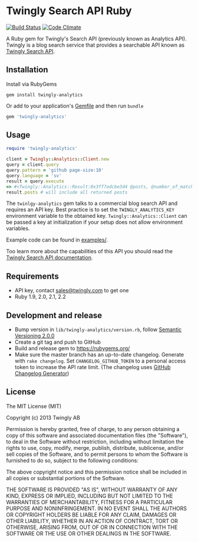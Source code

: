 # Twingly Search API Ruby

[![Build Status](https://travis-ci.org/twingly/twingly-analytics-api-ruby.png?branch=master)](https://travis-ci.org/twingly/twingly-analytics-api-ruby)
[![Code Climate](https://codeclimate.com/github/twingly/twingly-analytics-api-ruby.png)](https://codeclimate.com/github/twingly/twingly-analytics-api-ruby)

A Ruby gem for Twingly's Search API (previously known as Analytics API). Twingly is a blog search service that provides a searchable API known as [Twingly Search API](https://developer.twingly.com/resources/search/).

## Installation

Install via RubyGems

```Shell
gem install twingly-analytics
```

Or add to your application's [Gemfile](http://bundler.io/gemfile.html) and then run `bundle`

```Ruby
gem 'twingly-analytics'
```

## Usage

```Ruby
require 'twingly-analytics'

client = Twingly::Analytics::Client.new
query = client.query
query.pattern = 'github page-size:10'
query.language = 'sv'
result = query.execute
=> #<Twingly::Analytics::Result:0x3ff7adcbe3d4 @posts, @number_of_matches_returned=10, @number_of_matches_total=3035221>
result.posts # will include all returned posts
```

The `twinlgy-analytics` gem talks to a commercial blog search API and requires an API key. Best practice is to set the `TWINGLY_ANALYTICS_KEY` environment variable to the obtained key. `Twingly::Analytics::Client` can be passed a key at initialization if your setup does not allow environment variables.

Example code can be found in [examples/](examples/).

Too learn more about the capabilities of this API you should read the [Twingly Search API documentation](https://developer.twingly.com/resources/search/).

## Requirements

* API key, contact sales@twingly.com to get one
* Ruby 1.9, 2.0, 2.1, 2.2

## Development and release

* Bump version in `lib/twingly-analytics/version.rb`, follow [Semantic Versioning 2.0.0](http://semver.org/)
* Create a git tag and push to GitHub
* Build and release gem to https://rubygems.org/
* Make sure the master branch has an up-to-date changelog. Generate with `rake changelog`. Set `CHANGELOG_GITHUB_TOKEN` to a personal access token to increase the API rate limit. (The changelog uses [GitHub Changelog Generator](https://github.com/skywinder/github-changelog-generator/))

## License

The MIT License (MIT)

Copyright (c) 2013 Twingly AB

Permission is hereby granted, free of charge, to any person obtaining a copy of
this software and associated documentation files (the "Software"), to deal in
the Software without restriction, including without limitation the rights to
use, copy, modify, merge, publish, distribute, sublicense, and/or sell copies of
the Software, and to permit persons to whom the Software is furnished to do so,
subject to the following conditions:

The above copyright notice and this permission notice shall be included in all
copies or substantial portions of the Software.

THE SOFTWARE IS PROVIDED "AS IS", WITHOUT WARRANTY OF ANY KIND, EXPRESS OR
IMPLIED, INCLUDING BUT NOT LIMITED TO THE WARRANTIES OF MERCHANTABILITY, FITNESS
FOR A PARTICULAR PURPOSE AND NONINFRINGEMENT. IN NO EVENT SHALL THE AUTHORS OR
COPYRIGHT HOLDERS BE LIABLE FOR ANY CLAIM, DAMAGES OR OTHER LIABILITY, WHETHER
IN AN ACTION OF CONTRACT, TORT OR OTHERWISE, ARISING FROM, OUT OF OR IN
CONNECTION WITH THE SOFTWARE OR THE USE OR OTHER DEALINGS IN THE SOFTWARE.
